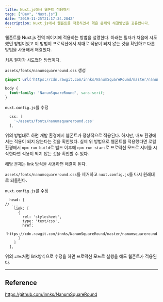 ```yaml
---
title: Nuxt.js에서 웹폰트 적용하기
tags: ["Dev", "Nuxt.js"]
date: "2019-11-25T21:17:34.284Z"
description: Nuxt.js에서 웹폰트를 적용하면서 겪은 문제와 해결방법을 공유합니다.
---
```


웹폰트를 Nuxt.js 전역 페이지에 적용하는 방법을 설명한다. 아래는 필자가 처음에 시도했던 방법이었고 이 방법이 프로덕션에서 제대로 적용이 되지 않는 것을 확인하고 다른 방법을 사용해서 해결했다.

처음 필자가 시도했던 방법이다.

`assets/fonts/nanumsquareround.css` 생성

```css
@import url('https://cdn.rawgit.com/innks/NanumSquareRound/master/nanumsquareround.min.css');

body {
  font-family: 'NanumSquareRound', sans-serif;
}
```

`nuxt.config.js`를 수정
```javascript
  css: [
    '~/assets/fonts/nanumsquareround.css'
  ],
```

위의 방법대로 하면 개발 환경에서 웹폰트가 정상적으로 적용된다. 하지만, 배포 환경에서는 적용이 되지 않는다는 것을 확인했다. 실제 위 방법으로 웹폰트를 적용했다면 로컬 환경에서 `npm run build`로 빌드 이후에 `npm run start`로 프로덕션 모드로 서버를 시작한다면 적용이 되지 않는 것을 확인할 수 있다.

해당 문제는 link 방식을 사용하면 해결이 된다.

`assets/fonts/nanumsquareround.css`를 제거하고 `nuxt.config.js`를 다시 원래대로 되돌린다.

`nuxt.config.js`를 수정

```
  head: {
// ...
    link: [
      {
        rel: 'stylesheet',
        type: 'text/css',
        href:
          'https://cdn.rawgit.com/innks/NanumSquareRound/master/nanumsquareround.min.css'
      }
    ]
  },
```

위의 코드처럼 link방식으로 수정을 하면 프로덕션 모드로 실행을 해도 웹폰트가 적용된다.

---
## Reference

https://github.com/innks/NanumSquareRound
